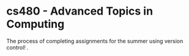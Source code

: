 # cs480 - Advanced Topics in Computing
The process of completing assignments for the summer using version control!
*.*
